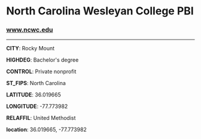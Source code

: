 # North Carolina Wesleyan College PBI
### www.ncwc.edu
---
**CITY**: Rocky Mount

**HIGHDEG**: Bachelor's degree

**CONTROL**: Private nonprofit

**ST_FIPS**: North Carolina

**LATITUDE**: 36.019665

**LONGITUDE**: -77.773982

**RELAFFIL**: United Methodist

**location**: 36.019665, -77.773982